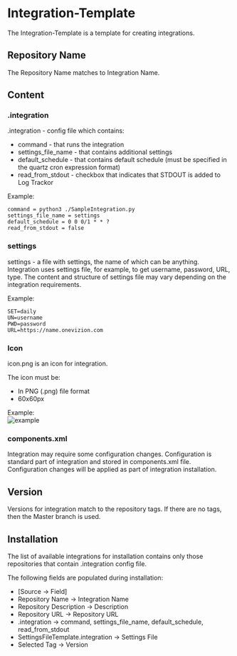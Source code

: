 # Integration-Template

The Integration-Template is a template for creating integrations.
 
## Repository Name 
The Repository Name matches to Integration Name.
 
## Content

### .integration
.integration - config file which contains:
- command - that runs the integration
- settings_file_name - that contains additional settings
- default_schedule - that contains default schedule (must be specified in the quartz cron expression format)
- read_from_stdout - checkbox that indicates that STDOUT is added to Log Trackor

Example:
```
command = python3 ./SampleIntegration.py
settings_file_name = settings
default_schedule = 0 0 0/1 * * ?
read_from_stdout = false
```

### settings
settings - a file with settings, the name of which can be anything. Integration uses settings file, for example, to get username, password, URL, type. The content and structure of settings file may vary depending on the integration requirements.

Example:
```
SET=daily
UN=username
PWD=password
URL=https://name.onevizion.com
```
### Icon
icon.png is an icon for integration.

The icon must be:
- In PNG (.png) file format
- 60x60px

Example:  
 ![example](./icon.png)

### components.xml
Integration may require some configuration changes. Configuration is standard part of integration and stored in components.xml file. Configuration changes will be applied as part of integration installation.

## Version
Versions for integration match to the repository tags. If there are no tags, then the Master branch is used.
 
## Installation
The list of available integrations for installation contains only those repositories that contain .integration config file.

The following fields are populated during installation:
- [Source -> Field]
- Repository Name -> Integration Name
- Repository Description -> Description
- Repository URL -> Repository URL
- .integration -> command, settings_file_name, default_schedule, read_from_stdout
- SettingsFileTemplate.integration -> Settings File
- Selected Tag -> Version
